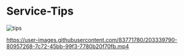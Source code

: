 # Service-Tips

![tips](https://user-images.githubusercontent.com/83771780/203339841-92eff1bd-a3ab-4b70-8a3a-801ddf387855.png)

https://user-images.githubusercontent.com/83771780/203339790-80957268-7c72-45bb-99f3-7780b20f70fb.mp4

